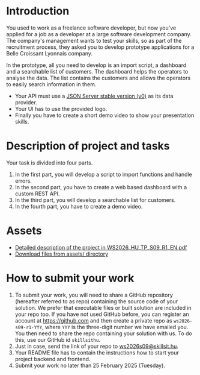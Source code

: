 # Introduction

You used to work as a freelance software developer, but now you've applied for a job as a developer at a large software development company. The company's management wants to test your skills, so as part of the recruitment process, they asked you to develop prototype applications for a Belle Croissant Lyonnais company.

In the prototype, all you need to develop is an import script, a dashboard and a searchable list of customers. The dashboard helps the operators to analyse the data. The list contains the customers and allows the operators to easily search information in them.

- Your API must use a [JSON Server stable version (v0)](https://github.com/typicode/json-server/tree/v0) as its data provider.
- Your UI has to use the provided logo.
- Finally you have to create a short demo video to show your presentation skills.

# Description of project and tasks

Your task is divided into four parts.

1. In the first part, you will develop a script to import functions and handle errors.
2. In the second part, you have to create a web based dashboard with a custom REST API.
3. In the third part, you will develop a searchable list for customers.
4. In the fourth part, you have to create a demo video.

# Assets

- [Detailed description of the project in WS2026_HU_TP_S09_R1_EN.pdf](https://github.com/skillsit-hu/ws2026-s09-hu-r1/blob/main/assets/WS2026%20HU%20TP%20S09%20R1%20EN.pdf)
- [Download files from assets/ directory](https://github.com/skillsit-hu/ws2026-s09-hu-r1/tree/main/assets)

# How to submit your work

1. To submit your work, you will need to share a GitHub repository (hereafter referred to as repo) containing the source code of your solution. We prefer that executable files or built solution are included in your repo too. If you have not used GitHub before, you can register an account at https://github.com and then create a private repo as `ws2026-s09-r1-YYY`, where `YYY` is the three-digit number we have emailed you. You then need to share the repo containing your solution with us. To do this, use our GitHub id `skillsithu`.
2. Just in case, send the link of your repo to ws2026s09@skillsit.hu.
4. Your README file has to contain the instructions how to start your project backend and frontend.
5. Submit your work no later than 25 February 2025 (Tuesday). 
